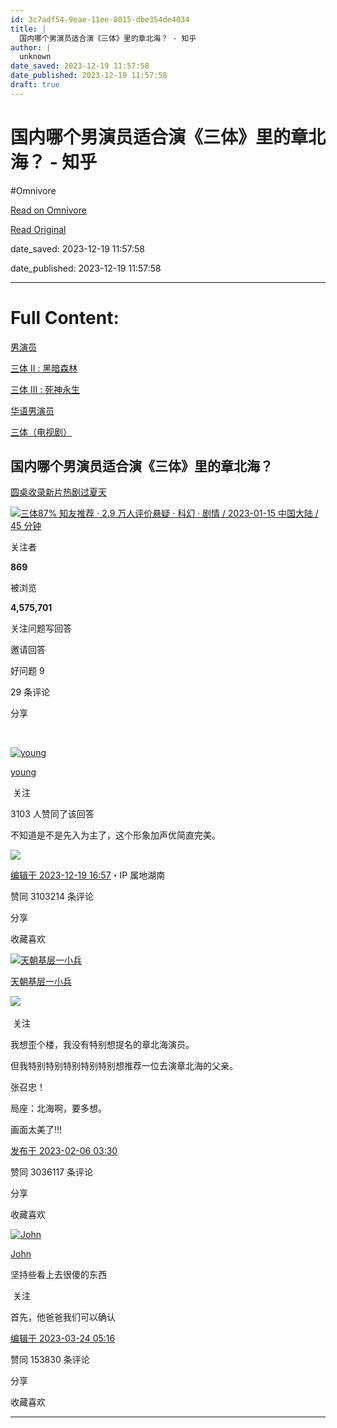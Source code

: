 ```yaml
---
id: 3c7adf54-9eae-11ee-8015-dbe354de4034
title: |
  国内哪个男演员适合演《三体》里的章北海？ - 知乎
author: |
  unknown
date_saved: 2023-12-19 11:57:58
date_published: 2023-12-19 11:57:58
draft: true
---
```


# 国内哪个男演员适合演《三体》里的章北海？ - 知乎
#Omnivore

[Read on Omnivore](https://omnivore.app/me/-18c83cafb2d)

[Read Original](https://www.zhihu.com/question/540660135/answer/2890372924)

date_saved: 2023-12-19 11:57:58

date_published: 2023-12-19 11:57:58

--- 

# Full Content: 

[男演员](https://www.zhihu.com/topic/19589097)

[三体 Ⅱ : 黑暗森林](https://www.zhihu.com/topic/20015155)

[三体 Ⅲ : 死神永生](https://www.zhihu.com/topic/20015157)

[华语男演员](https://www.zhihu.com/topic/20105065)

[三体（电视剧）](https://www.zhihu.com/topic/20765448)

## 国内哪个男演员适合演《三体》里的章北海？

[圆桌收录新片热剧过夏天](https://www.zhihu.com/roundtable/2022hotfilmandtv)

[![](https://proxy-prod.omnivore-image-cache.app/0x0,sdMtnou1GTdSrZrumX7T4zoVlXDN8EXrR-AA-3X3Gri8/https://picx.zhimg.com/v2-f823ef28a6e4b3af54bece240d304757.jpg?source=c885d018)三体87% 知友推荐 · 2.9 万人评价悬疑 · 科幻 · 剧情 / 2023-01-15 中国大陆 / 45 分钟​​](https://www.zhihu.com/topic/20765448)

关注者

**869**

被浏览

**4,575,701**

关注问题​写回答

​邀请回答

​好问题 9

​29 条评论

​分享

​

[![young](https://proxy-prod.omnivore-image-cache.app/0x0,s3dBq9Mn0Vb6AcsybvSXQIAu6vgOW6JhUUbKHcDOkBoo/https://picx.zhimg.com/v2-aedc466a010db0dcd02920c57a0ee8cd_l.jpg?source=2c26e567)](https://www.zhihu.com/people/someone-35-7)

[young](https://www.zhihu.com/people/someone-35-7)

​ 关注

3103 人赞同了该回答

不知道是不是先入为主了，这个形象加声优简直完美。

![](https://proxy-prod.omnivore-image-cache.app/1080x1080,sF9NumNCo5ngdwQ9_CP2V97OHvdqLzvwHOMQ0_9-sPBU/https://pica.zhimg.com/50/v2-0298f2fc1b45f1edc794c88b2967ad67_720w.jpg?source=2c26e567)

[编辑于 2023-12-19 16:57](https://www.zhihu.com/question/540660135/answer/2890372924)・IP 属地湖南

​赞同 3103​​214 条评论

​分享

​收藏​喜欢

[![天朝基层一小兵](https://proxy-prod.omnivore-image-cache.app/0x0,sc7PmXdG24zKshppSSWwRDhgKUBWHo-HOvj-adQUYCH4/https://pic1.zhimg.com/v2-abed1a8c04700ba7d72b45195223e0ff_l.jpg?source=1def8aca)](https://www.zhihu.com/people/wo-jiao-li-qi)

[天朝基层一小兵](https://www.zhihu.com/people/wo-jiao-li-qi)

​![](https://proxy-prod.omnivore-image-cache.app/0x0,sK-lTTh99M6LgDvtf48_sIt7XAm6A84zpArmXV8fDiTI/https://pica.zhimg.com/v2-aa8a1823abfc46f14136f01d55224925.jpg?source=88ceefae)

​ 关注

我想歪个楼，我没有特别想提名的章北海演员。

但我特别特别特别特别特别想推荐一位去演章北海的父亲。

张召忠！

局座：北海啊，要多想。

画面太美了!!!

[发布于 2023-02-06 03:30](https://www.zhihu.com/question/540660135/answer/2879011309)

​赞同 3036​​117 条评论

​分享

​收藏​喜欢

[![John](https://proxy-prod.omnivore-image-cache.app/0x0,sEwpBreGPZ-66gIRVOlngcqrYE87gRjbNk54EGMpvdaI/https://picx.zhimg.com/v2-aeb40146d4970af152fd51d77ed0165d_l.jpg?source=1def8aca)](https://www.zhihu.com/people/yu-zheng-85-5)

[John](https://www.zhihu.com/people/yu-zheng-85-5)

坚持些看上去很傻的东西

​ 关注

首先，他爸爸我们可以确认

[编辑于 2023-03-24 05:16](https://www.zhihu.com/question/540660135/answer/2884196447)

​赞同 1538​​30 条评论

​分享

​收藏​喜欢

---

